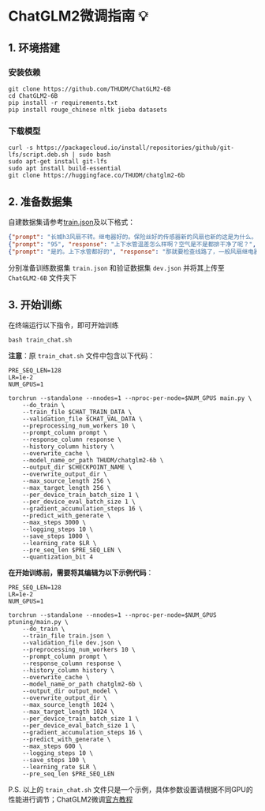 # ChatGLM2微调指南 💡

## 1. 环境搭建
### 安装依赖
```
git clone https://github.com/THUDM/ChatGLM2-6B
cd ChatGLM2-6B
pip install -r requirements.txt
pip install rouge_chinese nltk jieba datasets
```
### 下载模型
```
curl -s https://packagecloud.io/install/repositories/github/git-lfs/script.deb.sh | sudo bash
sudo apt-get install git-lfs
sudo apt install build-essential
git clone https://huggingface.co/THUDM/chatglm2-6b
```

## 2. 准备数据集

自建数据集请参考[train.json](https://github.com/KevinWang676/Bark-Voice-Cloning/blob/main/notebooks/train.json)及以下格式：
```json lines
{"prompt": "长城h3风扇不转。继电器好的。保险丝好的传感器新的风扇也新的这是为什么。就是继电器缺一个信号线", "response": "用电脑能读数据流吗？水温多少", "history": []}
{"prompt": "95", "response": "上下水管温差怎么样啊？空气是不是都排干净了呢？", "history": [["长城h3风扇不转。继电器好的。保险丝好的传感器新的风扇也新的这是为什么。就是继电器缺一个信号线", "用电脑能读数据流吗？水温多少"]]}
{"prompt": "是的。上下水管都好的", "response": "那就要检查线路了，一般风扇继电器是由电脑控制吸合的，如果电路存在断路，或者电脑坏了的话会出现继电器不吸合的情况！", "history": [["长城h3风扇不转。继电器好的。保险丝好的传感器新的风扇也新的这是为什么。就是继电器缺一个信号线", "用电脑能读数据流吗？水温多少"], ["95", "上下水管温差怎么样啊？空气是不是都排干净了呢？"]]}
```
分别准备训练数据集 `train.json` 和验证数据集 `dev.json` 并将其上传至 `ChatGLM2-6B` 文件夹下

## 3. 开始训练

在终端运行以下指令，即可开始训练
```shell
bash train_chat.sh
```

**注意**：原 `train_chat.sh` 文件中包含以下代码：
```
PRE_SEQ_LEN=128
LR=1e-2
NUM_GPUS=1

torchrun --standalone --nnodes=1 --nproc-per-node=$NUM_GPUS main.py \
    --do_train \
    --train_file $CHAT_TRAIN_DATA \
    --validation_file $CHAT_VAL_DATA \
    --preprocessing_num_workers 10 \
    --prompt_column prompt \
    --response_column response \
    --history_column history \
    --overwrite_cache \
    --model_name_or_path THUDM/chatglm2-6b \
    --output_dir $CHECKPOINT_NAME \
    --overwrite_output_dir \
    --max_source_length 256 \
    --max_target_length 256 \
    --per_device_train_batch_size 1 \
    --per_device_eval_batch_size 1 \
    --gradient_accumulation_steps 16 \
    --predict_with_generate \
    --max_steps 3000 \
    --logging_steps 10 \
    --save_steps 1000 \
    --learning_rate $LR \
    --pre_seq_len $PRE_SEQ_LEN \
    --quantization_bit 4
```
**在开始训练前，需要将其编辑为以下示例代码**：
```
PRE_SEQ_LEN=128
LR=1e-2
NUM_GPUS=1

torchrun --standalone --nnodes=1 --nproc-per-node=$NUM_GPUS ptuning/main.py \
    --do_train \
    --train_file train.json \
    --validation_file dev.json \
    --preprocessing_num_workers 10 \
    --prompt_column prompt \
    --response_column response \
    --history_column history \
    --overwrite_cache \
    --model_name_or_path chatglm2-6b \
    --output_dir output_model \
    --overwrite_output_dir \
    --max_source_length 1024 \
    --max_target_length 1024 \
    --per_device_train_batch_size 1 \
    --per_device_eval_batch_size 1 \
    --gradient_accumulation_steps 16 \
    --predict_with_generate \
    --max_steps 600 \
    --logging_steps 10 \
    --save_steps 100 \
    --learning_rate $LR \
    --pre_seq_len $PRE_SEQ_LEN
```

P.S. 以上的 `train_chat.sh` 文件只是一个示例，具体参数设置请根据不同GPU的性能进行调节；ChatGLM2微调[官方教程](https://github.com/THUDM/ChatGLM2-6B/tree/main/ptuning)
